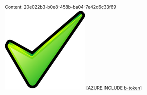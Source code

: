 Content: 20e022b3-b0e8-458b-ba04-7e42d6c33f69![image](ad0f031a-e0a3-4d53-9306-c6979f6cbbd7.png)
[AZURE.INCLUDE [b-token](51a3eb14-a200-408b-ab64-cb426b2e0c3b.md)]
